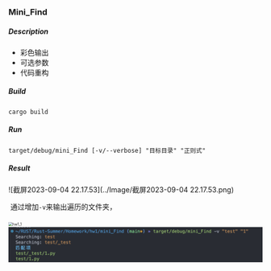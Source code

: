 ### Mini_Find

##### Description

* 彩色输出
* 可选参数
* 代码重构

##### Build

```shell
cargo build
```

##### Run

```shell
target/debug/mini_Find [-v/--verbose] "目标目录" "正则式"
```

##### Result

![截屏2023-09-04 22.17.53](../Image/截屏2023-09-04 22.17.53.png)

​	通过增加`-v`来输出遍历的文件夹，

<img src="../hw1/Image/截屏2023-09-04 21.56.06.png" alt="hw1_1" style="zoom:50%;" />

<img src="../Image/hw1_1.png" alt="hw1_1" style="zoom:50%;" />